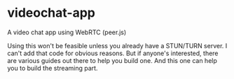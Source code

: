 # videochat-app
A video chat app using WebRTC (peer.js)

Using this won't be feasible unless you already have a STUN/TURN server. I can't add that code for obvious reasons. But if anyone's interested, there are various guides out there to help you build one. And this one can help you to build the streaming part.
